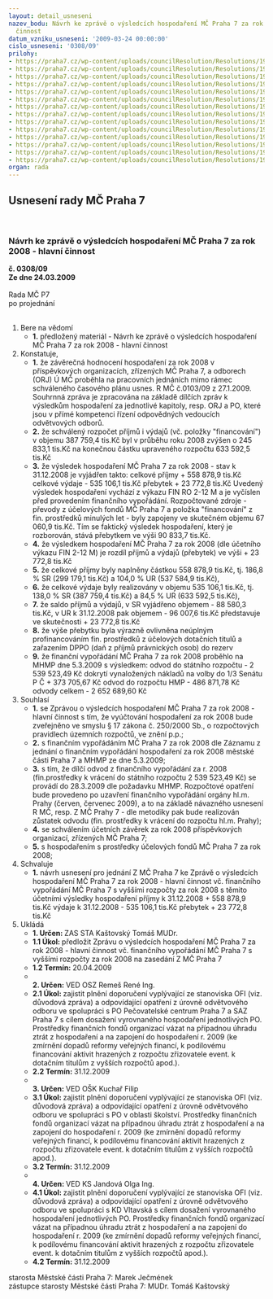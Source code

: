 ```yaml
---
layout: detail_usneseni
nazev_bodu: Návrh ke zprávě o výsledcích hospodaření MČ Praha 7 za rok 2008 - hlavní
  činnost
datum_vzniku_usneseni: '2009-03-24 00:00:00'
cislo_usneseni: '0308/09'
prilohy:
- https://praha7.cz/wp-content/uploads/councilResolution/Resolutions/19107/15-(1)finvyp2008.doc
- https://praha7.cz/wp-content/uploads/councilResolution/Resolutions/19107/15-fin_vyp050309.pdf
- https://praha7.cz/wp-content/uploads/councilResolution/Resolutions/19107/15-(2)4q2008rada.doc
- https://praha7.cz/wp-content/uploads/councilResolution/Resolutions/19107/15-(3)fondy.doc
- https://praha7.cz/wp-content/uploads/councilResolution/Resolutions/19107/15-(4)koment%c3%a1%c5%99_inv_4q_08_rozbor_platn%c3%bd.doc
- https://praha7.cz/wp-content/uploads/councilResolution/Resolutions/19107/15-(5)po4qhv.doc
- https://praha7.cz/wp-content/uploads/councilResolution/Resolutions/19107/15-(6)po4q08_koment_ofi_mimo_o%c5%a1k.doc
- https://praha7.cz/wp-content/uploads/councilResolution/Resolutions/19107/15-(7)rozbory_po_m%c5%a1_z%c5%a1_2008.doc
- https://praha7.cz/wp-content/uploads/councilResolution/Resolutions/19107/15-(8)po4q08oskstanoviskoofi.doc
- https://praha7.cz/wp-content/uploads/councilResolution/Resolutions/19107/15-(9.1)bilance120813jet%c3%ad.xls
- https://praha7.cz/wp-content/uploads/councilResolution/Resolutions/19107/15-(9.2)v%c3%bddaje120813jet%c3%ad.xls
- https://praha7.cz/wp-content/uploads/councilResolution/Resolutions/19107/15-(9.3)p%c5%99%c3%adjmy120813jet%c3%ad.xls
- https://praha7.cz/wp-content/uploads/councilResolution/Resolutions/19107/15-(9.4)investice_4q_08_rozbor_rada.xls
- https://praha7.cz/wp-content/uploads/councilResolution/Resolutions/19107/15-rok2008zasta.doc
organ: rada
---
```

<div id="ucUsn_pList" class="usn">
	<span><h2>Usnesení rady MČ Praha 7 </h2>
<br></span><div class="standBody">
<span><h3>Návrh ke zprávě o výsledcích hospodaření MČ Praha 7 za rok 2008 - hlavní činnost</h3></span><div class="center">
		<strong>č. 0308/09</strong><br>
	</div>
<div class="center">
		<strong>Ze dne 24.03.2009</strong><br><br>
	</div>Rada MČ P7<br> po projednání<br><br><ol>
<li>Bere na vědomí<ul><li>
<strong>1.</strong> předložený materiál - Návrh ke zprávě o výsledcích hospodaření MČ Praha 7 za rok 2008 - hlavní činnost</li></ul>
</li>
<li>Konstatuje,<ul>
<li>
<strong>1.</strong> že závěrečná hodnocení hospodaření za rok 2008 v příspěvkových organizacích, zřízených MČ Praha 7,  a odborech (ORJ) Ú MČ proběhla na pracovních jednáních mimo rámec  schváleného časového plánu usnes. R MČ č.0103/09 z  27.1.2009. Souhrnná zpráva je zpracována na základě dílčích zpráv k výsledkům hospodaření za jednotlivé kapitoly,  resp. ORJ a PO, které jsou v přímé kompetenci řízení odpovědných vedoucích odvětvových odborů.</li>
<li>
<strong>2.</strong> že schválený rozpočet příjmů i výdajů (vč. položky "financování") v objemu 387 759,4 tis.Kč byl v průběhu roku 2008 zvýšen o 245 833,1 tis.Kč na konečnou částku upraveného rozpočtu 633 592,5 tis.Kč</li>
<li>
<strong>3.</strong> že výsledek hospodaření MČ Praha 7 za rok 2008 - stav k 31.12.2008 je vyjádřen takto:                                                                                                                           celkové příjmy       	+    558 878,9 tis.Kč                                                             celkové výdaje       	-     535 106,1 tis.Kč                                                          přebytek	                        +      23 772,8 tis.Kč                                                                Uvedený výsledek hospodaření vychází z výkazu FIN RO 2-12 M a je vyčíslen před provedením   finančního vypořádání.                                                             Rozpočtované zdroje - převody z účelových fondů MČ Praha 7 a položka "financování" z fin. prostředků minulých let - byly zapojeny ve skutečném objemu 67 060,9 tis.Kč. Tím se faktický výsledek hospodaření, který je rozborován, stává přebytkem ve výši  90 833,7 tis.Kč.</li>
<li>
<strong>4.</strong> že výsledkem hospodaření MČ Praha 7 za rok 2008 (dle účetního výkazu FIN 2-12 M) je rozdíl příjmů a výdajů (přebytek) ve výši                 +     23 772,8 tis.Kč</li>
<li>
<strong>5.</strong> že celkové příjmy byly naplněny částkou  558 878,9  tis.Kč,  tj. 186,8 % SR (299 179,1 tis.Kč) a  104,0 % UR (537 584,9 tis.Kč),</li>
<li>
<strong>6.</strong> že celkové výdaje  byly realizovány v objemu 535 106,1  tis.Kč,  tj. 138,0 % SR (387 759,4 tis.Kč) a  84,5 % UR (633 592,5 tis.Kč), </li>
<li>
<strong>7.</strong> že saldo příjmů a výdajů,  v SR vyjádřeno objemem    - 88 580,3 tis.Kč, v UR k 31.12.2008 pak objemem   - 96 007,6 tis.Kč  představuje ve skutečnosti  +  23 772,8 tis.Kč </li>
<li>
<strong>8.</strong> že výše přebytku byla výrazně ovlivněna neúplným profinancováním fin. prostředků z účelových dotačních titulů a zařazením  DPPO (daň z příjmů právnických osob) do rezerv</li>
<li>
<strong>9.</strong> že finanční vypořádání MČ Praha 7 za rok 2008 proběhlo na MHMP dne 5.3.2009 s výsledkem:                                                                                                             odvod do státního rozpočtu				             - 2 539 523,49 Kč       dokrytí vynaložených nákladů na volby do 1/3 Senátu P Č       +   373 705,67 Kč odvod do rozpočtu HMP					 -    486 871,78 Kč  odvody celkem                                                                     	 - 2 652 689,60 Kč </li>
</ul>
</li>
<li>Souhlasí<ul>
<li>
<strong>1.</strong> se Zprávou o výsledcích hospodaření MČ Praha 7 za rok 2008 - hlavní činnost s tím, že vyúčtování hospodaření za rok 2008 bude zveřejněno ve smyslu § 17 zákona č. 250/2000 Sb.,  o rozpočtových pravidlech územních rozpočtů,  ve znění p.p.; </li>
<li>
<strong>2.</strong> s finančním vypořádáním MČ Praha 7 za rok 2008 dle Záznamu z jednání o finančním vypořádání hospodaření za rok 2008 městské části Praha 7 a MHMP ze dne 5.3.2009;</li>
<li>
<strong>3.</strong> s tím, že dílčí odvod z finančního vypořádání za r. 2008 (fin.prostředky k vrácení do státního rozpočtu 2 539 523,49 Kč)  se provádí do 28.3.2009 dle požadavku MHMP. Rozpočtové opatření bude provedeno po  uzavření finančního vypořádání orgány hl.m. Prahy  (červen, červenec 2009), a to na základě návazného usnesení R MČ,  resp. Z MČ Prahy 7 - dle metodiky pak bude realizován zůstatek odvodu (fin. prostředky k vrácení do rozpočtu hl.m. Prahy);  </li>
<li>
<strong>4.</strong> se schválením účetních závěrek za rok 2008  příspěvkových organizací,  zřízených MČ Praha 7; </li>
<li>
<strong>5.</strong> s hospodařením s prostředky účelových fondů MČ Praha 7 za rok 2008;</li>
</ul>
</li>
<li>Schvaluje<ul><li>
<strong>1.</strong> návrh usnesení pro jednání Z MČ Praha 7 ke Zprávě o výsledcích hospodaření MČ Praha 7 za rok 2008 - hlavní činnost vč. finančního vypořádání MČ Praha 7 s vyššími rozpočty za rok 2008 s těmito účetními výsledky hospodaření       příjmy k 31.12.2008	+    558 878,9 tis.Kč                                                         výdaje k 31.12.2008	-     535 106,1 tis.Kč                                                          přebytek	                        +      23 772,8 tis.Kč</li></ul>
</li>
<li>Ukládá<ul>
<li>
<strong>1. Určen: </strong>ZAS STA Kaštovský Tomáš MUDr.</li>
<li>
<strong>1.1 Úkol: </strong>předložit Zprávu o výsledcích hospodaření MČ Praha 7 za rok 2008 - hlavní činnost vč. finančního vypořádání MČ Praha 7 s vyššími rozpočty za rok 2008 na zasedání Z MČ Praha 7</li>
<li>
<strong>1.2 Termín: </strong>20.04.2009</li>
<li>
<strong><br>2. Určen: </strong>VED OSZ Remeš René Ing.</li>
<li>
<strong>2.1 Úkol: </strong>zajistit plnění doporučení vyplývající ze stanoviska OFI (viz. důvodová zpráva) a odpovídající opatření z úrovně odvětvového odboru ve spolupráci s PO Pečovatelské centrum Praha 7 a SAZ Praha 7 s cílem dosažení vyrovnaného hospodaření jednotlivých PO. Prostředky finančních fondů organizací vázat na případnou úhradu ztrát z hospodaření  a  na zapojení do hospodaření r. 2009 (ke zmírnění dopadů reformy veřejných financí, k podílovému financování aktivit hrazených z rozpočtu zřizovatele event. k dotačním titulům z vyšších rozpočtů apod.).     </li>
<li>
<strong>2.2 Termín: </strong>31.12.2009</li>
<li>
<strong><br>3. Určen: </strong>VED OŠK Kuchař Filip</li>
<li>
<strong>3.1 Úkol: </strong>zajistit plnění doporučení vyplývající ze stanoviska OFI (viz. důvodová zpráva) a odpovídající opatření z úrovně odvětvového odboru ve spolupráci s PO v oblasti školství. Prostředky finančních fondů organizací vázat na případnou úhradu ztrát z hospodaření a na zapojení do hospodaření r. 2009 (ke zmírnění dopadů reformy veřejných financí, k podílovému financování aktivit hrazených z rozpočtu zřizovatele event. k dotačním titulům z vyšších rozpočtů apod.).     </li>
<li>
<strong>3.2 Termín: </strong>31.12.2009</li>
<li>
<strong><br>4. Určen: </strong>VED KS Jandová Olga Ing.</li>
<li>
<strong>4.1 Úkol: </strong>zajistit plnění doporučení vyplývající ze stanoviska OFI (viz. důvodová zpráva) a odpovídající opatření z úrovně odvětvového odboru ve spolupráci s  KD Vltavská s cílem dosažení vyrovnaného hospodaření jednotlivých PO. Prostředky finančních fondů organizací vázat na případnou úhradu ztrát z hospodaření  a na  zapojení do  hospodaření r. 2009 (ke zmírnění dopadů reformy veřejných financí, k podílovému financování aktivit hrazených z rozpočtu zřizovatele event. k dotačním titulům z vyšších rozpočtů apod.).          </li>
<li>
<strong>4.2 Termín: </strong>31.12.2009</li>
</ul>
</li>
</ol>starosta Městské části Praha 7: Marek Ječmének<br>zástupce starosty Městské části Praha 7: MUDr. Tomáš Kaštovský 
</div>
</div>